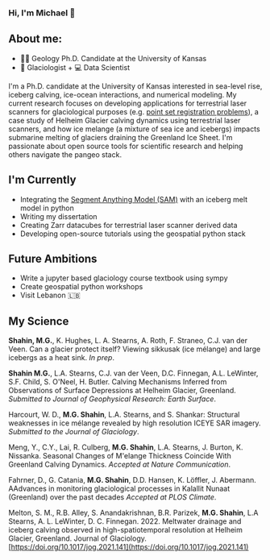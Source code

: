 ### Hi, I'm Michael 👋

## About me:
- 👨‍💻 Geology Ph.D. Candidate at the University of Kansas
- 🧊 Glaciologist + 💻 Data Scientist

I'm a Ph.D. candidate at the University of Kansas interested in sea-level rise, iceberg calving,  ice-ocean interactions, and numerical modeling. My current research focuses on developing applications for terrestrial laser scanners for glaciological purposes (e.g. [point set registration problems](https://en.wikipedia.org/wiki/Point-set_registration)), a case study of Helheim Glacier calving dynamics using terrestrial laser scanners, and how ice melange (a mixture of sea ice and icebergs) impacts submarine melting of glaciers draining the Greenland Ice Sheet. I'm passionate about open source tools for scientific research and helping others navigate the pangeo stack.

## I'm Currently 
- Integrating the [Segment Anything Model (SAM)](https://github.com/facebookresearch/segment-anything) with an iceberg melt model in python
- Writing my dissertation
- Creating Zarr datacubes for terrestrial laser scanner derived data
- Developing open-source tutorials using the geospatial python stack

## Future Ambitions
- Write a jupyter based glaciology course textbook using sympy
- Create geospatial python workshops
- Visit Lebanon 🇱🇧


## My Science 
__Shahin, M.G.__, K. Hughes, L. A. Stearns, A. Roth, F. Straneo, C.J. van der Veen. Can a glacier protect itself? Viewing sikkusak (ice mélange) and large icebergs as a heat sink. *In prep*.

__Shahin M.G.__, L.A. Stearns, C.J. van der Veen, D.C. Finnegan, A.L. LeWinter, S.F. Child, S. O'Neel, H. Butler. Calving Mechanisms Inferred from Observations of Surface Depressions at Helheim Glacier, Greenland. *Submitted to Journal of Geophysical Research: Earth Surface*.

Harcourt, W. D., __M.G. Shahin__, L.A. Stearns, and S. Shankar: Structural weaknesses in ice mélange revealed by high
resolution ICEYE SAR imagery. *Submitted to the Journal of Glaciology*.

Meng, Y., C.Y., Lai, R. Culberg, __M.G. Shahin__,  L.A. Stearns, J. Burton, K. Nissanka. Seasonal Changes of M\'elange Thickness Coincide With
Greenland Calving Dynamics. *Accepted at Nature Communication*.

Fahrner, D., G. Catania, __M.G. Shahin__, D.D. Hansen, K. Löffler, J. Abermann. AAdvances in monitoring glaciological processes in Kalallit Nunaat (Greenland) over the past decades *Accepted at PLOS Climate*.

Melton, S. M., R.B. Alley, S. Anandakrishnan, B.R. Parizek, __M.G. Shahin__, L.A Stearns, A. L. LeWinter,  D. C. Finnegan. 2022. Meltwater drainage and iceberg calving observed in high-spatiotemporal resolution at Helheim Glacier, Greenland. Journal of Glaciology. [https://doi.org/10.1017/jog.2021.141](https://doi.org/10.1017/jog.2021.141)



<!--
**shahinmg/shahinmg** is a ✨ _special_ ✨ repository because its `README.md` (this file) appears on your GitHub profile.

Here are some ideas to get you started:

- 🔭 I’m currently working on ...
- 🌱 I’m currently learning ...
- 👯 I’m looking to collaborate on ...
- 🤔 I’m looking for help with ...
- 💬 Ask me about ...
- 📫 How to reach me: ...
- 😄 Pronouns: ...
- ⚡ Fun fact: ...
-->
